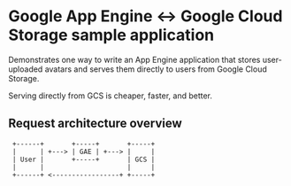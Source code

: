 # Google App Engine <-> Google Cloud Storage sample application

Demonstrates one way to write an App Engine application that stores
user-uploaded avatars and serves them directly to users from Google
Cloud Storage.

Serving directly from GCS is cheaper, faster, and better.

## Request architecture overview

     +------+       +-----+       +-----+  
     |      | +---> | GAE | +---> |     |  
     | User |       +-----+       | GCS |  
     |      |                     |     |  
     +------+ <-----------------+ +-----+  

